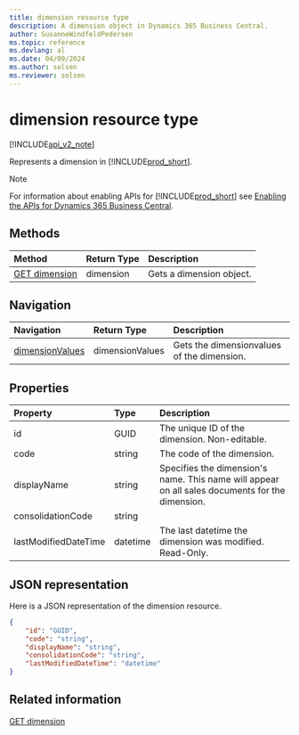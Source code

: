 ```yaml
---
title: dimension resource type  
description: A dimension object in Dynamics 365 Business Central.
author: SusanneWindfeldPedersen
ms.topic: reference
ms.devlang: al
ms.date: 04/09/2024
ms.author: solsen
ms.reviewer: solsen
---
```


# dimension resource type

[!INCLUDE[api_v2_note](../../../includes/api_v2_note.md)]

<!-- START>DO_NOT_EDIT -->
<!-- IMPORTANT:Do not edit any of the content between here and the END>DO_NOT_EDIT. -->
Represents a dimension in [!INCLUDE[prod_short](../../../includes/prod_short.md)].

> [!NOTE]
> For information about enabling APIs for [!INCLUDE[prod_short](../../../includes/prod_short.md)] see [Enabling the APIs for Dynamics 365 Business Central](../enabling-apis-for-dynamics-nav.md).

## Methods

| Method | Return Type|Description |
|:--------------------|:-----------|:-------------------------|
|[GET dimension](../api/dynamics_dimension_get.md)|dimension|Gets a dimension object.|


## Navigation

| Navigation |Return Type| Description |
|:----------|:----------|:-----------------|
|[dimensionValues](dynamics_dimensionvalue.md)|dimensionValues |Gets the dimensionvalues of the dimension.|

## Properties

| Property           | Type   |Description     |
|:-------------------|:-------|:---------------|
|id|GUID|The unique ID of the dimension. Non-editable.|
|code|string|The code of the dimension.|
|displayName|string|Specifies the dimension's name. This name will appear on all sales documents for the dimension.|
|consolidationCode|string||
|lastModifiedDateTime|datetime|The last datetime the dimension was modified. Read-Only.|

## JSON representation

Here is a JSON representation of the dimension resource.


```json
{
    "id": "GUID",
    "code": "string",
    "displayName": "string",
    "consolidationCode": "string",
    "lastModifiedDateTime": "datetime"
}
```
<!-- IMPORTANT: END>DO_NOT_EDIT -->



## Related information
[GET dimension](../api/dynamics_dimension_Get.md)
